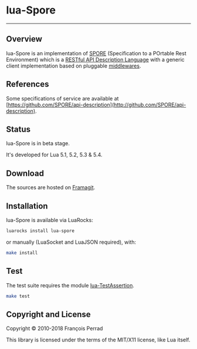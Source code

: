 
# lua-Spore

---

## Overview

lua-Spore is an implementation of
[SPORE](https://github.com/SPORE/specifications)
(Specification to a POrtable Rest Environment) which is a
[RESTful API Description Language](https://en.wikipedia.org/wiki/Overview_of_RESTful_API_Description_Languages)
with a generic client implementation based on pluggable [middlewares](middleware).

## References

Some specifications of service are available at
[https://github.com/SPORE/api-description](http://github.com/SPORE/api-description).

## Status

lua-Spore is in beta stage.

It's developed for Lua 5.1, 5.2, 5.3 & 5.4.

## Download

The sources are hosted on [Framagit](https://framagit.org/fperrad/lua-Spore).

## Installation

lua-Spore is available via LuaRocks:

```sh
luarocks install lua-spore
```

or manually (LuaSocket and LuaJSON required), with:

```sh
make install
```

## Test

The test suite requires the module
[lua-TestAssertion](https://fperrad.frama.io/TestAssertion/).

```sh
make test
```

## Copyright and License

Copyright &copy; 2010-2018 Fran&ccedil;ois Perrad

This library is licensed under the terms of the MIT/X11 license,
like Lua itself.
